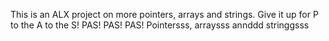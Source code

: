 This is an ALX project on more pointers, arrays and strings. Give it up for P to the A to the S! PAS! PAS! PAS! Pointersss, arraysss annddd stringgsss
